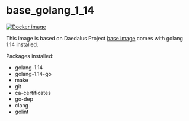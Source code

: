 # base_golang_1_14

[![Docker image](https://img.shields.io/badge/docker-latest-blue.svg)](https://hub.docker.com/r/daedalusproject/base_golang_1_13)

This image is based on Daedalus Project [base image](/base) comes with golang 1.14 installed.

Packages installed:

 * golang-1.14
 * golang-1.14-go
 * make
 * git
 * ca-certificates
 * go-dep
 * clang
 * golint
